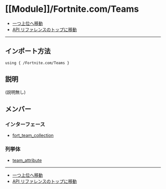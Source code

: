 # [[Module]]/Fortnite.com/Teams

- [一つ上位へ移動](../main.md)
- [API リファレンスのトップに移動](../../main.md)

---

## インポート方法

```verse
using { /Fortnite.com/Teams }
```

## 説明

(説明無し)

## メンバー

### インターフェース

- [fort_team_collection](./I_fort_team_collection/main.md)

### 列挙体

- [team_attribute](./EN_team_attribute/main.md)

---

- [一つ上位へ移動](../main.md)
- [API リファレンスのトップに移動](../../main.md)
